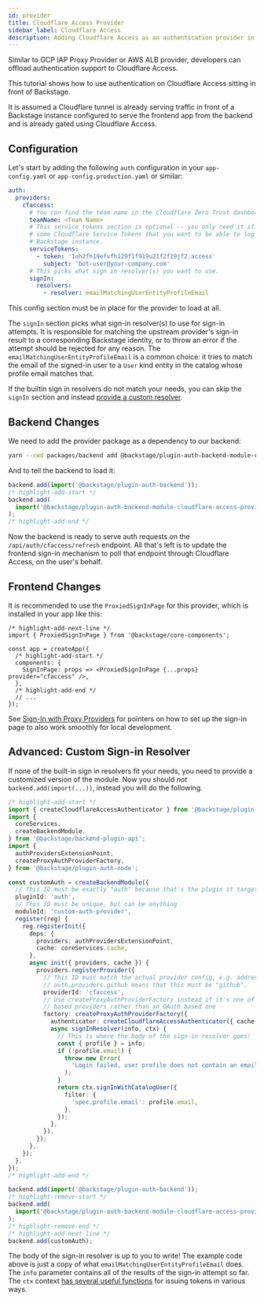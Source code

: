 ```yaml
---
id: provider
title: Cloudflare Access Provider
sidebar_label: Cloudflare Access
description: Adding Cloudflare Access as an authentication provider in Backstage
---
```


Similar to GCP IAP Proxy Provider or AWS ALB provider, developers can offload authentication
support to Cloudflare Access.

This tutorial shows how to use authentication on Cloudflare Access sitting in
front of Backstage.

It is assumed a Cloudflare tunnel is already serving traffic in front of a
Backstage instance configured to serve the frontend app from the backend and is
already gated using Cloudflare Access.

## Configuration

Let's start by adding the following `auth` configuration in your
`app-config.yaml` or `app-config.production.yaml` or similar:

```yaml
auth:
  providers:
    cfaccess:
      # You can find the team name in the Cloudflare Zero Trust dashboard.
      teamName: <Team Name>
      # This service tokens section is optional -- you only need it if you have
      # some Cloudflare Service Tokens that you want to be able to log in to your
      # Backstage instance.
      serviceTokens:
        - token: '1uh2fh19efvfh129f1f919u21f2f19jf2.access'
          subject: 'bot-user@your-company.com'
      # This picks what sign in resolver(s) you want to use.
      signIn:
        resolvers:
          - resolver: emailMatchingUserEntityProfileEmail
```

This config section must be in place for the provider to load at all.

The `signIn` section picks what sign-in resolver(s) to use for sign-in attempts.
It is responsible for matching the upstream provider's sign-in result to a
corresponding Backstage identity, or to throw an error if the attempt should be
rejected for any reason. The `emailMatchingUserEntityProfileEmail` is a common
choice: it tries to match the email of the signed-in user to a `User` kind
entity in the catalog whose profile email matches that.

If the builtin sign in resolvers do not match your needs, you can skip the
`signIn` section and instead [provide a custom resolver](#advanced-custom-sign-in-resolver).

## Backend Changes

We need to add the provider package as a dependency to our backend:

```bash title="from your Backstage root directory"
yarn --cwd packages/backend add @backstage/plugin-auth-backend-module-cloudflare-access-provider
```

And to tell the backend to load it:

```ts title="in packages/backend/src/index.ts"
backend.add(import('@backstage/plugin-auth-backend'));
/* highlight-add-start */
backend.add(
  import('@backstage/plugin-auth-backend-module-cloudflare-access-provider'),
);
/* highlight-add-end */
```

Now the backend is ready to serve auth requests on the
`/api/auth/cfaccess/refresh` endpoint. All that's left is to update the frontend
sign-in mechanism to poll that endpoint through Cloudflare Access, on the user's
behalf.

## Frontend Changes

It is recommended to use the `ProxiedSignInPage` for this provider, which is
installed in your app like this:

```tsx title="in packages/app/src/App.tsx"
/* highlight-add-next-line */
import { ProxiedSignInPage } from '@backstage/core-components';

const app = createApp({
  /* highlight-add-start */
  components: {
    SignInPage: props => <ProxiedSignInPage {...props} provider="cfaccess" />,
  },
  /* highlight-add-end */
  // ...
});
```

See [Sign-In with Proxy Providers](../index.md#sign-in-with-proxy-providers) for
pointers on how to set up the sign-in page to also work smoothly for local
development.

## Advanced: Custom Sign-in Resolver

If none of the built-in sign in resolvers fit your needs, you need to provide a
customized version of the module. Now you should _not_
`backend.add(import(...))`, instead you will do the following.

```ts title="in packages/backend/plugin/auth.ts"
/* highlight-add-start */
import { createCloudflareAccessAuthenticator } from '@backstage/plugin-auth-backend-module-cloudflare-access-provider';
import {
  coreServices,
  createBackendModule,
} from '@backstage/backend-plugin-api';
import {
  authProvidersExtensionPoint,
  createProxyAuthProviderFactory,
} from '@backstage/plugin-auth-node';

const customAuth = createBackendModule({
  // This ID must be exactly "auth" because that's the plugin it targets
  pluginId: 'auth',
  // This ID must be unique, but can be anything
  moduleId: 'custom-auth-provider',
  register(reg) {
    reg.registerInit({
      deps: {
        providers: authProvidersExtensionPoint,
        cache: coreServices.cache,
      },
      async init({ providers, cache }) {
        providers.registerProvider({
          // This ID must match the actual provider config, e.g. addressing
          // auth.providers.github means that this must be "github".
          providerId: 'cfaccess',
          // Use createProxyAuthProviderFactory instead if it's one of the proxy
          // based providers rather than an OAuth based one
          factory: createProxyAuthProviderFactory({
            authenticator: createCloudflareAccessAuthenticator({ cache }),
            async signInResolver(info, ctx) {
              // This is where the body of the sign-in resolver goes!
              const { profile } = info;
              if (!profile.email) {
                throw new Error(
                  'Login failed, user profile does not contain an email',
                );
              }
              return ctx.signInWithCatalogUser({
                filter: {
                  'spec.profile.email': profile.email,
                },
              });
            },
          }),
        });
      },
    });
  },
});
/* highlight-add-end */

backend.add(import('@backstage/plugin-auth-backend'));
/* highlight-remove-start */
backend.add(
  import('@backstage/plugin-auth-backend-module-cloudflare-access-provider'),
);
/* highlight-remove-end */
/* highlight-add-next-line */
backend.add(customAuth);
```

The body of the sign-in resolver is up to you to write! The example code above
is just a copy of what `emailMatchingUserEntityProfileEmail` does. The `info`
parameter contains all of the results of the sign-in attempt so far. The `ctx`
context [has several useful functions](https://backstage.io/docs/reference/plugin-auth-node.authresolvercontext/)
for issuing tokens in various ways.
